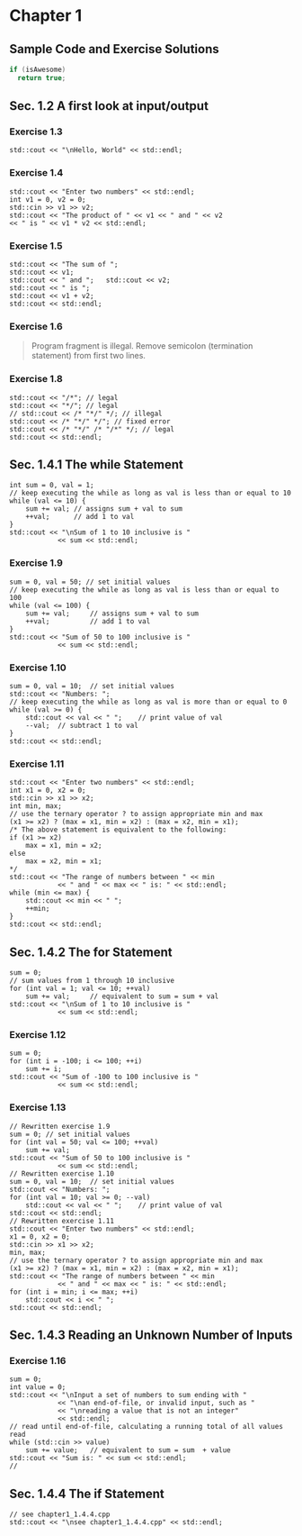 # Chapter 1 

## Sample Code and Exercise Solutions

```C++
if (isAwesome)
  return true;
```
## Sec. 1.2 A first look at input/output
	
### Exercise 1.3
	
	std::cout << "\nHello, World" << std::endl;
	
### Exercise 1.4
	
	std::cout << "Enter two numbers" << std::endl;
	int v1 = 0, v2 = 0;
	std::cin >> v1 >> v2;
	std::cout << "The product of " << v1 << " and " << v2				
	<< " is " << v1 * v2 << std::endl;
				
### Exercise 1.5
	
	std::cout << "The sum of ";
	std::cout << v1;
	std::cout << " and ";	std::cout << v2;
	std::cout << " is ";
	std::cout << v1 + v2;
	std::cout << std::endl;
				
### Exercise 1.6

> Program fragment is illegal. Remove semicolon (termination statement)
> from first two lines.
	
### Exercise 1.8
	
	std::cout << "/*"; // legal
	std::cout << "*/"; // legal
	// std::cout << /* "*/" */; // illegal
	std::cout << /* "*/" */"; // fixed error
	std::cout << /* "*/" /* "/*" */; // legal
	std::cout << std::endl;
	
## Sec. 1.4.1 The while Statement
	
	int sum = 0, val = 1;
	// keep executing the while as long as val is less than or equal to 10
	while (val <= 10) {
		sum += val;	// assigns sum + val to sum
		++val;		// add 1 to val
	}
	std::cout << "\nSum of 1 to 10 inclusive is "
				<< sum << std::endl;
				
### Exercise 1.9
	
	sum = 0, val = 50; // set initial values
	// keep executing the while as long as val is less than or equal to 100
	while (val <= 100) {
		sum += val;		// assigns sum + val to sum
		++val;			// add 1 to val
	}
	std::cout << "Sum of 50 to 100 inclusive is "
				<< sum << std::endl;
				
### Exercise 1.10
	
	sum = 0, val = 10;	// set initial values
	std::cout << "Numbers: ";
	// keep executing the while as long as val is more than or equal to 0
	while (val >= 0) {
		std::cout << val << " ";	// print value of val
		--val;	// subtract 1 to val
	}
	std::cout << std::endl;
	
###  Exercise 1.11
	
	std::cout << "Enter two numbers" << std::endl;
	int x1 = 0, x2 = 0;
	std::cin >> x1 >> x2;
	int min, max;
	// use the ternary operator ? to assign appropriate min and max
	(x1 >= x2) ? (max = x1, min = x2) : (max = x2, min = x1);
	/* The above statement is equivalent to the following:
	if (x1 >= x2)
		max = x1, min = x2;
	else
		max = x2, min = x1;
	*/
	std::cout << "The range of numbers between " << min
				<< " and " << max << " is: " << std::endl;
	while (min <= max) {
		std::cout << min << " ";
		++min;
	}
	std::cout << std::endl;
	
## Sec. 1.4.2 The for Statement
	
	sum = 0;
	// sum values from 1 through 10 inclusive
	for (int val = 1; val <= 10; ++val)
		sum += val;		// equivalent to sum = sum + val
	std::cout << "\nSum of 1 to 10 inclusive is "
				<< sum << std::endl;
	
###  Exercise 1.12
	
	sum = 0;
	for (int i = -100; i <= 100; ++i)
		sum += i;
	std::cout << "Sum of -100 to 100 inclusive is "
				<< sum << std::endl;
				
###  Exercise 1.13
	
	// Rewritten exercise 1.9
	sum = 0; // set initial values
	for (int val = 50; val <= 100; ++val)
		sum += val;
	std::cout << "Sum of 50 to 100 inclusive is "
				<< sum << std::endl;
	// Rewritten exercise 1.10			
	sum = 0, val = 10;	// set initial values
	std::cout << "Numbers: ";
	for (int val = 10; val >= 0; --val)
		std::cout << val << " ";	// print value of val
	std::cout << std::endl;
	// Rewritten exercise 1.11
	std::cout << "Enter two numbers" << std::endl;
	x1 = 0, x2 = 0;
	std::cin >> x1 >> x2;
	min, max;
	// use the ternary operator ? to assign appropriate min and max
	(x1 >= x2) ? (max = x1, min = x2) : (max = x2, min = x1);
	std::cout << "The range of numbers between " << min
				<< " and " << max << " is: " << std::endl;
	for (int i = min; i <= max; ++i)
		std::cout << i << " ";			
	std::cout << std::endl;
	
## Sec. 1.4.3 Reading an Unknown Number of Inputs
	
###  Exercise 1.16
	
	sum = 0;
	int value = 0;
	std::cout << "\nInput a set of numbers to sum ending with "
				<< "\nan end-of-file, or invalid input, such as "
				<< "\nreading a value that is not an integer"
				<< std::endl;
	// read until end-of-file, calculating a running total of all values read
	while (std::cin >> value)
		sum += value;	// equivalent to sum = sum  + value
	std::cout << "Sum is: " << sum << std::endl;
	//
	
## Sec. 1.4.4 The if Statement
	
	// see chapter1_1.4.4.cpp
	std::cout << "\nsee chapter1_1.4.4.cpp" << std::endl;
